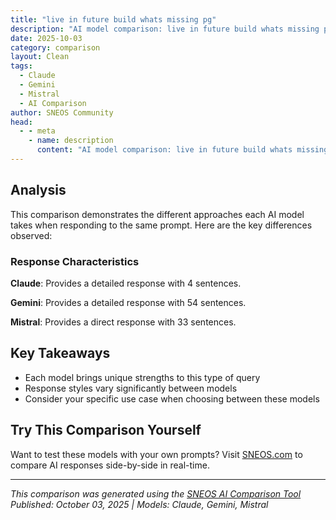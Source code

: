 ```yaml
---
title: "live in future build whats missing pg"
description: "AI model comparison: live in future build whats missing pg..."
date: 2025-10-03
category: comparison
layout: Clean
tags:
  - Claude
  - Gemini
  - Mistral
  - AI Comparison
author: SNEOS Community
head:
  - - meta
    - name: description
      content: "AI model comparison: live in future build whats missing pg..."
---
```


<ChatComparison
  title="live in future build whats missing pg"
  prompt="live in future build whats missing pg"
  :responses='{
    "Claude": "I\u0027d be happy to help you think about what\u0027s missing for building the future we want to live in! Here are some key areas that often need attention:\n\n## Infrastructure \u0026 Technology\n- Sustainable energy systems\n- High-speed internet access for all\n- Climate-resilient infrastructure\n- Advanced transportation networks\n- Smart city systems\n\n## Social Systems\n- Equitable education access\n- Universal healthcare\n- Strong social safety nets\n- Community spaces and connections\n- Mental health support systems\n\n## Environmental\n- Carbon capture technology\n- Biodiversity protection\n- Sustainable agriculture\n- Clean water systems\n- Waste reduction solutions\n\n## Economic\n- Economic models that reduce inequality\n- Job training for emerging industries\n- Support for innovation and entrepreneurship\n- Fair wage systems\n\n## Governance\n- Transparent decision-making processes\n- Citizen participation platforms\n- Effective regulations for new technologies\n- International cooperation frameworks\n\nWhat specific area are you most interested in developing? Or did you have something particular in mind when you mentioned \u0022what\u0027s missing\u0022? I\u0027d be glad to dive deeper into any of these topics.",
    "Gemini": "Okay, I understand! You\u0027re asking me to brainstorm about what might be **missing from future building construction**, specifically things related to **PostgreSQL (PG)**, given that you \u0022live in the future build\u0022. Let\u0027s get creative and think about potential gaps or limitations:\n\nHere are some possibilities, categorized for clarity:\n\n**I. Data-Driven Design \u0026 Optimization:**\n\n*   **Real-time Performance Analytics directly integrated into PG:**  While we can store sensor data now, perhaps in the future, buildings generate so much real-time operational data (energy consumption, occupancy, structural stress, environmental factors) that standard PG setups struggle.  We might need specialized PG extensions or a completely new architecture to handle:\n    *   **Streaming data ingestion at immense scale:**  Think thousands of sensors per building, sending data every second.\n    *   **Advanced time-series analysis:**  Predictive maintenance based on subtle patterns in sensor data requires more sophisticated time-series capabilities than standard PG offers. Maybe specialized analytical functions are missing.\n    *   **Low-latency querying for real-time control:** Imagine a smart building adjusting HVAC in *milliseconds* based on real-time occupancy data. Current PG query latency might be a bottleneck.\n\n*   **AI-Powered Design Recommendations:** We might expect AI to analyze vast datasets of past building performance (stored in PG, of course) and automatically suggest design improvements for new builds or retrofits. What might be missing?\n    *   **Semantic understanding of building plans:**  AI needs to \u0022understand\u0022 blueprints, materials, and construction processes stored in PG. Current PG is great for structured data, but less so for the complex relationships in building design. Perhaps a graph database extension within PG is needed.\n    *   **Integration with BIM (Building Information Modeling) data:**  BIM is a key part of modern design.  Perhaps the future needs more seamless ways to store, query, and analyze BIM data *directly* within PG.\n\n*   **Digital Twins \u0026 Simulation:**  Digital twins are virtual replicas of buildings that allow for real-time monitoring and simulation.  What might be missing in how PG supports them?\n    *   **Geo-spatial indexing and querying for large-scale environments:** Imagine city-scale digital twins with thousands of buildings. Efficiently querying spatial relationships (e.g., \u0022find all buildings within 100 meters of this construction site\u0022) requires highly optimized geo-spatial capabilities in PG.\n    *   **Integration with simulation engines:**  PG needs to be able to quickly feed data to and receive results from physics-based simulation engines (e.g., simulating wind flow around a building).\n\n**II. Construction \u0026 Maintenance:**\n\n*   **Robotics and Automation integration:** Construction robots, drones for inspection, and automated maintenance systems will generate huge amounts of data. PG needs to handle it.\n    *   **Standardized data formats for robotics:**  A common language for robots to log their actions and sensor data into PG would be essential for analysis and optimization.\n    *   **Real-time tracking of construction progress:**  Monitoring material usage, worker activity, and construction milestones in real-time requires robust PG capabilities.\n\n*   **Supply Chain Optimization:**  Tracking building materials from origin to installation.\n    *   **Blockchain integration:**  Perhaps the future building supply chain uses blockchain for transparency and traceability.  PG might need better integration with blockchain technologies to verify material provenance and authenticity.\n\n*   **Predictive Maintenance:**\n    *   **Algorithms for defect prediction:** Maybe more sophisticated models are needed.\n\n**III. Security \u0026 Access Control:**\n\n*   **Advanced Access Control:** Smart buildings will have complex access control systems.\n    *   **Biometric data storage and matching within PG:** Securely storing and comparing biometric data (fingerprints, facial recognition) for access control.\n    *   **Integration with decentralized identity (DID) systems:**  Allowing building residents and workers to use their digital identities to access different parts of the building.\n\n*   **Cybersecurity for building systems:**  Protecting building control systems (HVAC, lighting, security) from cyberattacks.\n    *   **Anomaly detection in building system logs:**  Using machine learning to detect unusual activity in building system logs stored in PG, indicating a potential security breach.\n\n**IV. Sustainability \u0026 Environmental Impact:**\n\n*   **Carbon Footprint Tracking:**  Tracking the carbon footprint of building materials and construction processes.\n    *   **Lifecycle Assessment (LCA) data integration:**  Integrating data from LCAs (which assess the environmental impact of a product over its entire lifecycle) into PG to inform design decisions.\n\n*   **Energy Efficiency Optimization:**\n    *   **Predictive modeling of energy consumption:**  Using machine learning to predict future energy consumption based on weather patterns, occupancy, and building usage.\n\n**V. Governance \u0026 Compliance:**\n\n*   **Automated Compliance Checking:**  Ensuring that building designs and construction processes comply with regulations.\n    *   **Rule-based systems within PG:**  Implementing rules within PG that automatically check building designs against building codes.\n\n**What specific aspects of future building are *you* most interested in? Knowing that would help me narrow down the possibilities and give you more targeted answers.**  For example, are you focused on:\n\n*   Smart homes?\n*   Commercial skyscrapers?\n*   Sustainable building practices?\n*   Construction technology?\n\nGive me more information and I\u0027ll provide a more detailed and relevant response.\n",
    "Mistral": "It sounds like you\u0027re asking about what might be missing from a futuristic living environment or a \u0022smart\u0022 building. Here are some aspects that developers and planners might overlook, ranging from technological and infrastructural elements to social and environmental considerations:\n\n1. **Human Touch:**\n   - **Community Spaces:** Places where people can interact face-to-face, such as community centers, parks, and gardens.\n   - **Social Inclusion:** Designs that cater to diverse ages, abilities, and backgrounds.\n\n2. **Sustainability Features:**\n   - **Renewable Energy:** Inadequate or missing infrastructure for renewable energy like solar panels, wind turbines, or geothermal systems.\n   - **Waste Management:** Insufficient planning for waste reduction, recycling, and composting.\n   - **Water Management:** Systems for water conservation, rainwater harvesting, and gray water recycling.\n\n3. **Resilience:**\n   - **Disaster Preparedness:** Features that help the building or community withstand and recover from disasters like floods, earthquakes, or extreme weather events.\n   - **Climate Adaptation:** Designs that consider future climate changes, such as increased heat or more frequent storms.\n\n4. **Privacy and Security:**\n   - **Data Privacy:** Measures to protect residents\u0027 personal data, especially in smart buildings with integrated technology.\n   - **Cybersecurity:** Robust systems to prevent hacking or other cyber threats.\n   - **Physical Security:** Balancing open, welcoming spaces with necessary security measures.\n\n5. **Flexibility and Adaptability:**\n   - **Modular Design:** Spaces that can be easily adapted for different uses as residents\u0027 needs change.\n   - **Future-Proofing:** Infrastructure that can accommodate emerging technologies.\n\n6. **Biophilic Design:**\n   - **Nature Integration:** Incorporating natural elements like plants, water features, and natural light to improve mental health and well-being.\n\n7. **Health and Wellness:**\n   - **Air and Water Quality:** Systems that monitor and improve indoor air and water quality.\n   - **Acoustics:** Designs that minimize unwanted noise and enhance desired sounds.\n   - **Access to Healthy Food:** Spaces for urban agriculture or easy access to fresh, nutritious food.\n\n8. **Education and Workspaces:**\n   - **Lifelong Learning:** Spaces for education and skill-building at all ages.\n   - **Remote Work:** Areas designed for remote work, including reliable internet connectivity.\n\n9. **Transportation:**\n   - **EV Charging:** Infrastructure for electric vehicle charging.\n   - **Bike Storage and Repair:** Facilities for cyclists.\n   - **Public Transit Access:** Easy access to public transportation.\n\n10. **Art and Culture:**\n    - **Creative Spaces:** Areas dedicated to art, music, and other cultural activities."
  }'
  published-date="21:05"
/>

## Analysis

This comparison demonstrates the different approaches each AI model takes when responding to the same prompt. Here are the key differences observed:

### Response Characteristics

**Claude**: Provides a detailed response with 4 sentences. 

**Gemini**: Provides a detailed response with 54 sentences. 

**Mistral**: Provides a direct response with 33 sentences. 

## Key Takeaways

- Each model brings unique strengths to this type of query
- Response styles vary significantly between models
- Consider your specific use case when choosing between these models

## Try This Comparison Yourself

Want to test these models with your own prompts? Visit [SNEOS.com](https://sneos.com) to compare AI responses side-by-side in real-time.

---

*This comparison was generated using the [SNEOS AI Comparison Tool](https://sneos.com)*
*Published: October 03, 2025 | Models: Claude, Gemini, Mistral*
